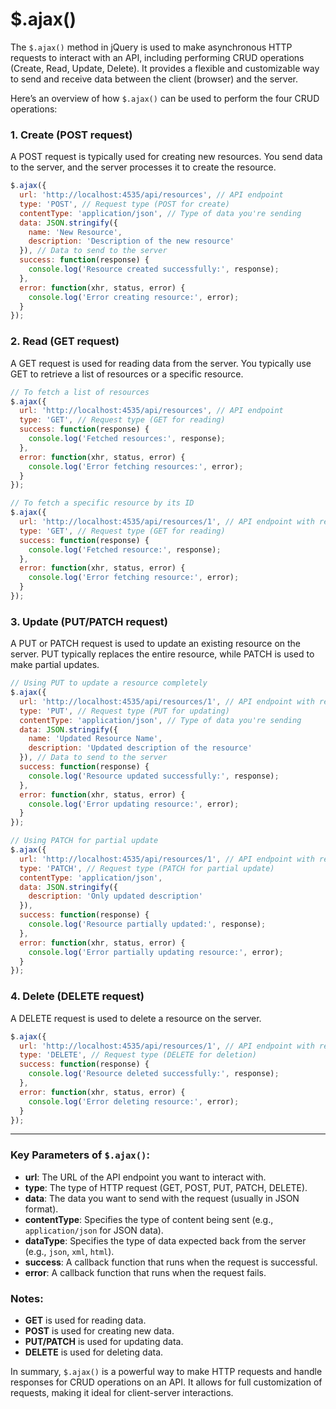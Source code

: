# $.ajax()
The `$.ajax()` method in jQuery is used to make asynchronous HTTP requests to interact with an API, including performing CRUD operations (Create, Read, Update, Delete). It provides a flexible and customizable way to send and receive data between the client (browser) and the server.

Here’s an overview of how `$.ajax()` can be used to perform the four CRUD operations:

### 1. **Create** (POST request)
A POST request is typically used for creating new resources. You send data to the server, and the server processes it to create the resource.

```javascript
$.ajax({
  url: 'http://localhost:4535/api/resources', // API endpoint
  type: 'POST', // Request type (POST for create)
  contentType: 'application/json', // Type of data you're sending
  data: JSON.stringify({
    name: 'New Resource',
    description: 'Description of the new resource'
  }), // Data to send to the server
  success: function(response) {
    console.log('Resource created successfully:', response);
  },
  error: function(xhr, status, error) {
    console.log('Error creating resource:', error);
  }
});
```

### 2. **Read** (GET request)
A GET request is used for reading data from the server. You typically use GET to retrieve a list of resources or a specific resource.

```javascript
// To fetch a list of resources
$.ajax({
  url: 'http://localhost:4535/api/resources', // API endpoint
  type: 'GET', // Request type (GET for reading)
  success: function(response) {
    console.log('Fetched resources:', response);
  },
  error: function(xhr, status, error) {
    console.log('Error fetching resources:', error);
  }
});

// To fetch a specific resource by its ID
$.ajax({
  url: 'http://localhost:4535/api/resources/1', // API endpoint with resource ID
  type: 'GET', // Request type (GET for reading)
  success: function(response) {
    console.log('Fetched resource:', response);
  },
  error: function(xhr, status, error) {
    console.log('Error fetching resource:', error);
  }
});
```

### 3. **Update** (PUT/PATCH request)
A PUT or PATCH request is used to update an existing resource on the server. PUT typically replaces the entire resource, while PATCH is used to make partial updates.

```javascript
// Using PUT to update a resource completely
$.ajax({
  url: 'http://localhost:4535/api/resources/1', // API endpoint with resource ID
  type: 'PUT', // Request type (PUT for updating)
  contentType: 'application/json', // Type of data you're sending
  data: JSON.stringify({
    name: 'Updated Resource Name',
    description: 'Updated description of the resource'
  }), // Data to send to the server
  success: function(response) {
    console.log('Resource updated successfully:', response);
  },
  error: function(xhr, status, error) {
    console.log('Error updating resource:', error);
  }
});

// Using PATCH for partial update
$.ajax({
  url: 'http://localhost:4535/api/resources/1', // API endpoint with resource ID
  type: 'PATCH', // Request type (PATCH for partial update)
  contentType: 'application/json',
  data: JSON.stringify({
    description: 'Only updated description'
  }),
  success: function(response) {
    console.log('Resource partially updated:', response);
  },
  error: function(xhr, status, error) {
    console.log('Error partially updating resource:', error);
  }
});
```

### 4. **Delete** (DELETE request)
A DELETE request is used to delete a resource on the server.

```javascript
$.ajax({
  url: 'http://localhost:4535/api/resources/1', // API endpoint with resource ID
  type: 'DELETE', // Request type (DELETE for deletion)
  success: function(response) {
    console.log('Resource deleted successfully:', response);
  },
  error: function(xhr, status, error) {
    console.log('Error deleting resource:', error);
  }
});
```

---

### Key Parameters of `$.ajax()`:
- **url**: The URL of the API endpoint you want to interact with.
- **type**: The type of HTTP request (GET, POST, PUT, PATCH, DELETE).
- **data**: The data you want to send with the request (usually in JSON format).
- **contentType**: Specifies the type of content being sent (e.g., `application/json` for JSON data).
- **dataType**: Specifies the type of data expected back from the server (e.g., `json`, `xml`, `html`).
- **success**: A callback function that runs when the request is successful.
- **error**: A callback function that runs when the request fails.

### Notes:
- **GET** is used for reading data.
- **POST** is used for creating new data.
- **PUT/PATCH** is used for updating data.
- **DELETE** is used for deleting data.

In summary, `$.ajax()` is a powerful way to make HTTP requests and handle responses for CRUD operations on an API. It allows for full customization of requests, making it ideal for client-server interactions.